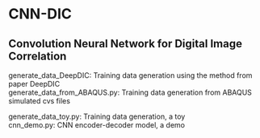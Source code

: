 # CNN-DIC
## Convolution Neural Network for Digital Image Correlation  
 generate_data_DeepDIC: Training data generation using the method from paper DeepDIC  
 generate_data_from_ABAQUS.py: Training data generation from ABAQUS simulated cvs files

 generate_data_toy.py: Training data generation, a toy  
 cnn_demo.py: CNN encoder-decoder model, a demo
